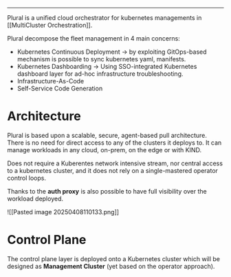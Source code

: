 ****
Plural is a unified cloud orchestrator for kubernetes managements in [[MultiCluster Orchestration]].

Plural decompose the fleet management in 4 main concerns:
- Kubernetes Continuous Deployment -> by exploiting GitOps-based mechanism is possible to sync kubernetes yaml, manifests.
- Kubernetes Dashboarding -> Using SSO-integrated Kubernetes dashboard layer for ad-hoc infrastructure troubleshooting.
- Infrastructure-As-Code 
- Self-Service Code Generation

# Architecture
Plural is based upon a scalable, secure, agent-based pull architecture. 
There is no need for direct access to any of the clusters it deploys to. It can manage workloads in any cloud, on-prem, on the edge or with KIND.

Does not require a Kuberentes network intensive stream, nor central access to a kubernetes cluster, and it does not rely on a single-mastered operator control loops.

Thanks to the **auth proxy** is also possible to have full visibility over the workload deployed.

![[Pasted image 20250408110133.png]]

# Control Plane
The control plane layer is deployed onto a Kubernetes cluster which will be designed as **Management Cluster** (yet based on the operator approach).
